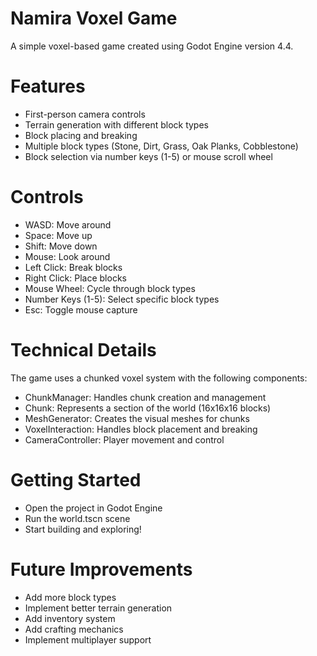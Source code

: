 # Namira Voxel Game 
A simple voxel-based game created using Godot Engine version 4.4.

# Features

- First-person camera controls
- Terrain generation with different block types
- Block placing and breaking
- Multiple block types (Stone, Dirt, Grass, Oak Planks, Cobblestone)
- Block selection via number keys (1-5) or mouse scroll wheel

# Controls

- WASD: Move around
- Space: Move up
- Shift: Move down
- Mouse: Look around
- Left Click: Break blocks
- Right Click: Place blocks
- Mouse Wheel: Cycle through block types
- Number Keys (1-5): Select specific block types
- Esc: Toggle mouse capture

# Technical Details
The game uses a chunked voxel system with the following components:

- ChunkManager: Handles chunk creation and management
- Chunk: Represents a section of the world (16x16x16 blocks)
- MeshGenerator: Creates the visual meshes for chunks
- VoxelInteraction: Handles block placement and breaking
- CameraController: Player movement and control

# Getting Started

- Open the project in Godot Engine
- Run the world.tscn scene
- Start building and exploring!

# Future Improvements

- Add more block types
- Implement better terrain generation
- Add inventory system
- Add crafting mechanics
- Implement multiplayer support
